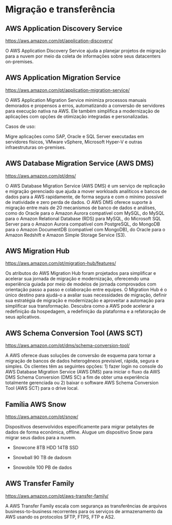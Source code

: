 # Migração e transferência

## AWS Application Discovery Service
<https://aws.amazon.com/pt/application-discovery/>

O AWS Application Discovery Service ajuda a planejar projetos de migração para a nuvem por meio da coleta de informações sobre seus datacenters on-premises.

## AWS Application Migration Service
<https://aws.amazon.com/pt/application-migration-service/>

O AWS Application Migration Service minimiza processos manuais demorados e propensos a erros, automatizando a conversão de servidores para execução nativa na AWS. Ele também simplifica a modernização de aplicações com opções de otimização integradas e personalizadas.

Casos de uso:

Migre aplicações como SAP, Oracle e SQL Server executadas em servidores físicos, VMware vSphere, Microsoft Hyper-V e outras infraestruturas on-premises.


## AWS Database Migration Service (AWS DMS)
<https://aws.amazon.com/pt/dms/>

O AWS Database Migration Service (AWS DMS) é um serviço de replicação e migração gerenciado que ajuda a mover workloads analíticos e bancos de dados para a AWS rapidamente, de forma segura e com o mínimo possível de inatividade e zero perda de dados. O AWS DMS oferece suporte à migração entre mais de 20 mecanismos de banco de dados e análises, como do Oracle para o Amazon Aurora compatível com MySQL, do MySQL para o Amazon Relational Database (RDS) para MySQL, do Microsoft SQL Server para o Amazon Aurora compatível com PostgreSQL, do MongoDB para o Amazon DocumentDB (compatível com MongoDB), do Oracle para o Amazon Redshift e Amazon Simple Storage Service (S3).

## AWS Migration Hub
<https://aws.amazon.com/pt/migration-hub/features/>

Os atributos do AWS Migration Hub foram projetados para simplificar e acelerar sua jornada de migração e modernização, oferecendo uma experiência guiada por meio de modelos de jornada comprovados com orientação passo a passo e colaboração entre equipes. O Migration Hub é o único destino para ajudá-o a avaliar suas necessidades de migração, definir sua estratégia de migração e modernização e aproveitar a automação para simplificar sua transformação. Descubra como a AWS pode acelerar a redefinição da hospedagem, a redefinição da plataforma e a refatoração de seus aplicativos. 

## AWS Schema Conversion Tool (AWS SCT)
<https://aws.amazon.com/pt/dms/schema-conversion-tool/>

A AWS oferece duas soluções de conversão de esquema para tornar a migração de bancos de dados heterogêneos previsível, rápida, segura e simples. Os clientes têm as seguintes opções: 1) fazer login no console do AWS Database Migration Service (AWS DMS) para iniciar o fluxo da AWS DMS Schema Conversion (DMS SC) a fim de obter uma experiência totalmente gerenciada ou 2) baixar o software AWS Schema Conversion Tool (AWS SCT) para o drive local.

## Família AWS Snow
<https://aws.amazon.com/pt/snow/>

Dispositivos desenvolvidos especificamente para migrar petabytes de dados de forma econômica, offline. Alugue um dispositivo Snow para migrar seus dados para a nuvem.

- Snowcone
8TB HDD
14TB SSD

- Snowball
90 TB de dadosm

- Snowobile
100 PB de dados

## AWS Transfer Family
<https://aws.amazon.com/pt/aws-transfer-family/>

A AWS Transfer Family escala com segurança as transferências de arquivos business-to-business recorrentes para os serviços de armazenamento da AWS usando os protocolos SFTP, FTPS, FTP e AS2.
